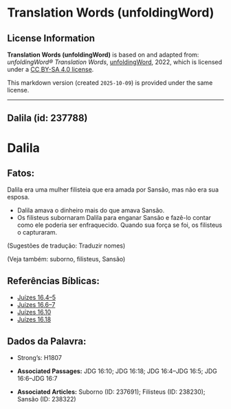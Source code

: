 # Translation Words (unfoldingWord)

## License Information

**Translation Words (unfoldingWord)** is based on and adapted from: _unfoldingWord® Translation Words_, [unfoldingWord](https://unfoldingword.org/utw), 2022, which is licensed under a [CC BY-SA 4.0 license](https://creativecommons.org/licenses/by-sa/4.0/legalcode.en).

This markdown version (created `2025-10-09`) is provided under the same license.



--------------------------------

## Dalila (id: 237788)

Dalila
======

Fatos:
------

Dalila era uma mulher filisteia que era amada por Sansão, mas não era sua esposa.

* Dalila amava o dinheiro mais do que amava Sansão.
* Os filisteus subornaram Dalila para enganar Sansão e fazê\-lo contar como ele poderia ser enfraquecido. Quando sua força se foi, os filisteus o capturaram.

(Sugestões de tradução: Traduzir nomes)

(Veja também: suborno, filisteus, Sansão)

Referências Bíblicas:
---------------------

* [Juízes 16\.4–5](https://ref.ly/Judg16:4-Judg16:5)
* [Juízes 16\.6–7](https://ref.ly/Judg16:6-Judg16:7)
* [Juízes 16\.10](https://ref.ly/Judg16:10)
* [Juízes 16\.18](https://ref.ly/Judg16:18)

Dados da Palavra:
-----------------

* Strong’s: H1807

* **Associated Passages:** JDG 16:10; JDG 16:18; JDG 16:4–JDG 16:5; JDG 16:6–JDG 16:7
* **Associated Articles:** Suborno (ID: 237691); Filisteus (ID: 238230); Sansão (ID: 238322)

